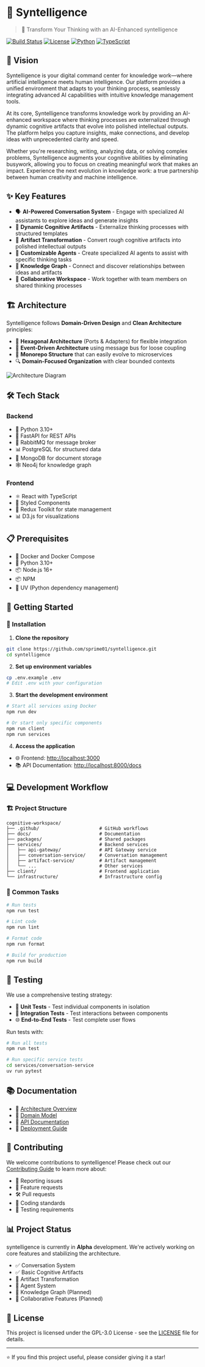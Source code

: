 # 🧠 Syntelligence

> 🚀 Transform Your Thinking with an AI-Enhanced syntelligence

[![Build Status](https://img.shields.io/github/workflow/status/username/cognitive-workspace/CI?style=flat-square)](https://github.com/username/cognitive-workspace/actions)
[![License](https://img.shields.io/badge/license-GPL%20v3-blue.svg?style=flat-square)](LICENSE)
[![Python](https://img.shields.io/badge/python-3.13+-blue.svg?style=flat-square&logo=python&logoColor=white)](https://www.python.org/)
[![TypeScript](https://img.shields.io/badge/typescript-4.9+-blue.svg?style=flat-square&logo=typescript&logoColor=white)](https://www.typescriptlang.org/)

## 🌟 Vision

Syntelligence is your digital command center for knowledge work—where artificial intelligence meets human intelligence. Our platform provides a unified environment that adapts to your thinking process, seamlessly integrating advanced AI capabilities with intuitive knowledge management tools.

At its core, Syntelligence transforms knowledge work by providing an AI-enhanced workspace where thinking processes are externalized through dynamic cognitive artifacts that evolve into polished intellectual outputs. The platform helps you capture insights, make connections, and develop ideas with unprecedented clarity and speed.

Whether you're researching, writing, analyzing data, or solving complex problems, Syntelligence augments your cognitive abilities by eliminating busywork, allowing you to focus on creating meaningful work that makes an impact. Experience the next evolution in knowledge work: a true partnership between human creativity and machine intelligence.

## ✨ Key Features

- 🗣️ **AI-Powered Conversation System** - Engage with specialized AI assistants to explore ideas and generate insights
- 📝 **Dynamic Cognitive Artifacts** - Externalize thinking processes with structured templates
- 🔄 **Artifact Transformation** - Convert rough cognitive artifacts into polished intellectual outputs
- 🤖 **Customizable Agents** - Create specialized AI agents to assist with specific thinking tasks
- 🧩 **Knowledge Graph** - Connect and discover relationships between ideas and artifacts
- 👥 **Collaborative Workspace** - Work together with team members on shared thinking processes

## 🏗️ Architecture

Syntelligence follows **Domain-Driven Design** and **Clean Architecture** principles:

- 🧩 **Hexagonal Architecture** (Ports & Adapters) for flexible integration
- 📣 **Event-Driven Architecture** using message bus for loose coupling
- 🧱 **Monorepo Structure** that can easily evolve to microservices
- 🔍 **Domain-Focused Organization** with clear bounded contexts

![Architecture Diagram](./docs/architecture/architecture-overview.png)

## 🛠️ Tech Stack

### Backend
- 🐍 Python 3.10+
- 🚀 FastAPI for REST APIs
- 📩 RabbitMQ for message broker
- 📊 PostgreSQL for structured data
- 📝 MongoDB for document storage
- 🕸️ Neo4j for knowledge graph

### Frontend
- ⚛️ React with TypeScript
- 🎨 Styled Components
- 🧠 Redux Toolkit for state management
- 📊 D3.js for visualizations

## 📋 Prerequisites

- 🐳 Docker and Docker Compose
- 🐍 Python 3.10+
- 📦 Node.js 16+
- 📦 NPM
- 📝 UV (Python dependency management)

## 🚀 Getting Started

### 🔧 Installation

1. **Clone the repository**

```bash
git clone https://github.com/sprime01/syntelligence.git
cd syntelligence
```

2. **Set up environment variables**

```bash
cp .env.example .env
# Edit .env with your configuration
```

3. **Start the development environment**

```bash
# Start all services using Docker
npm run dev

# Or start only specific components
npm run client
npm run services
```

4. **Access the application**

- 🌐 Frontend: [http://localhost:3000](http://localhost:3000)
- 📚 API Documentation: [http://localhost:8000/docs](http://localhost:8000/docs)

## 💻 Development Workflow

### 🏗️ Project Structure

```
cognitive-workspace/
├── .github/                      # GitHub workflows
├── docs/                         # Documentation
├── packages/                     # Shared packages
├── services/                     # Backend services
│   ├── api-gateway/              # API Gateway service
│   ├── conversation-service/     # Conversation management
│   ├── artifact-service/         # Artifact management
│   └── ...                       # Other services
├── client/                       # Frontend application
└── infrastructure/               # Infrastructure config
```

### 🔄 Common Tasks

```bash
# Run tests
npm run test

# Lint code
npm run lint

# Format code
npm run format

# Build for production
npm run build
```

## 🧪 Testing

We use a comprehensive testing strategy:

- 🧩 **Unit Tests** - Test individual components in isolation
- 🔄 **Integration Tests** - Test interactions between components
- 🌐 **End-to-End Tests** - Test complete user flows

Run tests with:

```bash
# Run all tests
npm run test

# Run specific service tests
cd services/conversation-service
uv run pytest
```

## 📚 Documentation

- 📖 [Architecture Overview](./docs/architecture/README.md)
- 🧩 [Domain Model](./docs/domain-model/README.md)
- 🔌 [API Documentation](./docs/api/README.md)
- 🚀 [Deployment Guide](./docs/deployment/README.md)

## 🤝 Contributing

We welcome contributions to syntelligence! Please check out our [Contributing Guide](CONTRIBUTING.md) to learn more about:

- 🐛 Reporting issues
- 🌱 Feature requests
- 🛠️ Pull requests
- 📝 Coding standards
- 🧪 Testing requirements


## 📊 Project Status

syntelligence is currently in **Alpha** development. We're actively working on core features and stabilizing the architecture.

- ✅ Conversation System
- ✅ Basic Cognitive Artifacts
- 🚧 Artifact Transformation
- 🚧 Agent System
- 📅 Knowledge Graph (Planned)
- 📅 Collaborative Features (Planned)

## 📜 License

This project is licensed under the GPL-3.0 License - see the [LICENSE](LICENSE) file for details.



---

⭐ If you find this project useful, please consider giving it a star!

